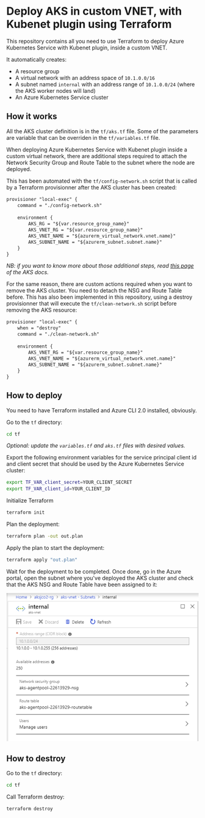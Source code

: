 # Deploy AKS in custom VNET, with Kubenet plugin using Terraform

This repository contains all you need to use Terraform to deploy Azure Kubernetes Service with Kubenet plugin, inside a custom VNET.

It automatically creates:

* A resource group
* A virtual network with an address space of `10.1.0.0/16`
* A subnet named `internal` with an address range of `10.1.0.0/24` (where the AKS worker nodes will land)
* An Azure Kubernetes Service cluster

## How it works

All the AKS cluster definition is in the `tf/aks.tf` file. Some of the parameters are variable that can be overriden in the `tf/variables.tf` file.

When deploying Azure Kubernetes Service with Kubenet plugin inside a custom virtual network, there are additional steps required to attach the Network Security Group and Route Table to the subnet where the node are deployed.

This has been automated with the `tf/config-network.sh` script that is called by a Terraform provisionner after the AKS cluster has been created:

```hcl
provisioner "local-exec" {
    command = "./config-network.sh"

    environment {
        AKS_RG = "${var.resource_group_name}"
        AKS_VNET_RG = "${var.resource_group_name}"
        AKS_VNET_NAME = "${azurerm_virtual_network.vnet.name}"
        AKS_SUBNET_NAME = "${azurerm_subnet.subnet.name}"
    }
}
```

*NB: if you want to know more about those additional steps, read [this page](https://docs.microsoft.com/en-us/azure/aks/configure-kubenet) of the AKS docs.*

For the same reason, there are custom actions required when you want to remove the AKS cluster. You need to detach the NSG and Route Table before. This has also been implemented in this repository, using a destroy provisionner that will execute the `tf/clean-network.sh` script before removing the AKS resource:

```hcl
provisioner "local-exec" {
    when = "destroy"
    command = "./clean-network.sh"

    environment {
        AKS_VNET_RG = "${var.resource_group_name}"
        AKS_VNET_NAME = "${azurerm_virtual_network.vnet.name}"
        AKS_SUBNET_NAME = "${azurerm_subnet.subnet.name}"
    }
}
```

## How to deploy

You need to have Terraform installed and Azure CLI 2.0 installed, obviously.

Go to the `tf` directory:

```bash
cd tf
```

*Optional: update the `variables.tf` and `aks.tf` files with desired values.*

Export the following environment variables for the service principal client id and client secret that should be used by the Azure Kubernetes Service cluster:

```bash
export TF_VAR_client_secret=YOUR_CLIENT_SECRET
export TF_VAR_client_id=YOUR_CLIENT_ID
```

Initialize Terraform

```bash
terraform init
```

Plan the deployment:

```bash
terraform plan -out out.plan
```

Apply the plan to start the deployment:

```bash
terraform apply "out.plan"
```

Wait for the deployment to be completed.
Once done, go in the Azure portal, open the subnet where you've deployed the AKS cluster and check that the AKS NSG and Route Table have been assigned to it:

![Subnet with Route Table and NSG](assets/subnet.png)

## How to destroy

Go to the `tf` directory:

```bash
cd tf
```

Call Terraform destroy:

```bash
terraform destroy
```